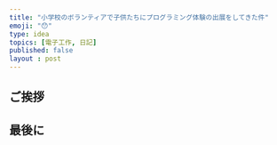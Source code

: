 ```yaml
---
title: "小学校のボランティアで子供たちにプログラミング体験の出展をしてきた件"
emoji: "😯"
type: idea
topics: [電子工作, 日記]
published: false
layout : post
---
```

## ご挨拶
## 最後に